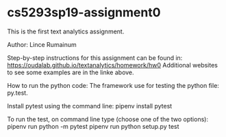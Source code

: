 # cs5293sp19-assignment0
This is the first text analytics assignment.

Author: Lince Rumainum

Step-by-step instructions for this assignment can be found in:
https://oudalab.github.io/textanalytics/homework/hw0
Additional websites to see some examples are in the linke above.

How to run the python code:
The framework use for testing the python file: py.test.

Install pytest using the command line: 
pipenv install pytest

To run the test, on command line type (choose one of the two options):
pipenv run python -m pytest
pipenv run python setup.py test
